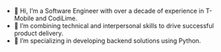 - 👋 Hi, I’m a Software Engineer with over a decade of experience in T-Mobile and CodiLime.
- 👀 I’m combining technical and interpersonal skills to drive successful product delivery.
- 🌱 I’m specializing in developing backend solutions using Python.
